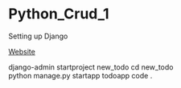 # Python_Crud_1

Setting up Django

[Website](https://www.digitalocean.com/community/tutorials/how-to-install-django-and-set-up-a-development-environment-on-ubuntu-16-04)

django-admin startproject new_todo
cd new_todo  
python manage.py startapp todoapp
 code . 